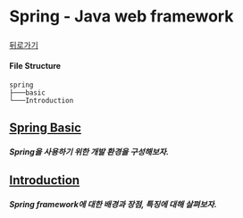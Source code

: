 # Spring - Java web framework

##### 

[뒤로가기](/web/README.md)

#### File Structure

```
spring
├───basic
└───Introduction
```

## [Spring Basic](/web/spring/basic/README.md)

##### Spring을 사용하기 위한 개발 환경을 구성해보자.

## [Introduction](/web/spring/introduction/README.md)

##### Spring framework에 대한 배경과 장점, 특징에 대해 살펴보자.  


